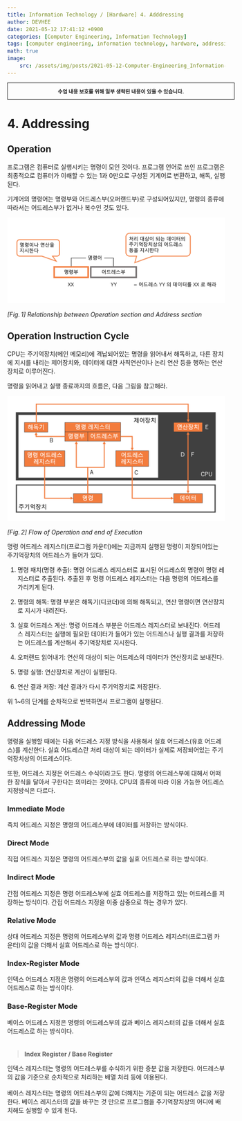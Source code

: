 ```yaml
---
title: Information Technology / [Hardware] 4. Adddressing
author: DEVHEE
date: 2021-05-12 17:41:12 +0900
categories: [Computer Engineering, Information Technology]
tags: [computer engineering, information technology, hardware, addressing, operation]
math: true
image:
    src: /assets/img/posts/2021-05-12-Computer-Engineering_Information-Technology_Hardware-4-Addressing/preview.jpg
---
```


<div style="border:1px solid; padding:10px; margin-bottom: 20px; width: 100%; text-align: center;">
<b style="font-size: 0.85em;">수업 내용 보호를 위해 일부 생략된 내용이 있을 수 있습니다.</b><br>
</div>

# **4. Addressing**

## **Operation**

프로그램은 컴퓨터로 실행시키는 명령이 모인 것이다. 프로그램 언어로 쓰인 프로그램은 최종적으로 컴퓨터가 이해할 수 있는 1과 0만으로 구성된 기계어로 변환하고, 해독, 실행된다.

기계어의 명령어는 명령부와 어드레스부(오퍼랜드부)로 구성되어있지만, 명령의 종류에 따라서는 어드레스부가 없거나 복수인 것도 있다.

![Fig. 1](/assets/img/posts/2021-05-12-Computer-Engineering_Information-Technology_Hardware-4-Addressing/fig_1.png)

*$[Fig.\,1]$ Relationship between Operation section and Address section*

## **Operation Instruction Cycle**

CPU는 주기억장치(메인 메모리)에 격납되어있는 명령을 읽어내서 해독하고, 다른 장치에 지시를 내리는 제어장치와, 데이터에 대한 사칙연산이나 논리 연산 등을 행하는 연산장치로 이루어진다.

명령을 읽어내고 실행 종료까지의 흐름은, 다음 그림을 참고해라.

![Fig. 2](/assets/img/posts/2021-05-12-Computer-Engineering_Information-Technology_Hardware-4-Addressing/fig_2.png)

*$[Fig.\,2]$ Flow of Operation and end of Execution*

명령 어드레스 레지스터(프로그램 카운터)에는 지금까지 실행된 명령이 저장되어있는 주기억장치의 어드레스가 들어가 있다.

1. 명령 패치(명령 추출): 명령 어드레스 레지스터로 표시된 어드레스의 명령이 명령 레지스터로 추출된다. 추출된 후 명령 어드레스 레지스터는 다음 명령의 어드레스를 가리키게 된다.

2. 명령의 해독: 명령 부분은 해독기(디코더)에 의해 해독되고, 연산 명령이면 연산장치로 지시가 내려진다.

3. 실효 어드레스 계산: 명령 어드레스 부분은 어드레스 레지스터로 보내진다. 어드레스 레지스터는 실행에 필요한 데이터가 들어가 있는 어드레스나 실행 결과를 저장하는 어드레스를 계산해서 주기억장치로 지시한다.

4. 오퍼랜드 읽어내기: 연산의 대상이 되는 어드레스의 데이터가 연산장치로 보내진다.

5. 명령 실행: 연산장치로 계산이 실행된다.

6. 연산 결과 저장: 계산 결과가 다시 주기억장치로 저장된다.

위 1~6의 단계를 순차적으로 반복하면서 프로그램이 실행된다.

## **Addressing Mode**

명령을 실행할 때에는 다음 어드레스 지정 방식을 사용해서 실효 어드레스(유효 어드레스)를 계산한다. 실효 어드레스란 처리 대상이 되는 데이터가 실제로 저장되어있는 주기억장치상의 어드레스이다.

또한, 어드레스 지정은 어드레스 수식이라고도 한다. 명령의 어드레스부에 대해서 어떠한 장식을 달아서 구한다는 의미라는 것이다. CPU의 종류에 따라 이용 가능한 어드레스 지정방식은 다르다.

### **Immediate Mode**

즉치 어드레스 지정은 명령의 어드레스부에 데이터를 저장하는 방식이다.

### **Direct Mode**

직접 어드레스 지정은 명령의 어드레스부의 값을 실효 어드레스로 하는 방식이다.

### **Indirect Mode**

간접 어드레스 지정은 명령 어드레스부에 실효 어드레스를 저장하고 있는 어드레스를 저장하는 방식이다. 간접 어드레스 지정을 이중 삼중으로 하는 경우가 있다.

### **Relative Mode**

상대 어드레스 지정은 명령의 어드레스부의 값과 명령 어드레스 레지스터(프로그램 카운터)의 값을 더해서 실효 어드레스로 하는 방식이다.

### **Index-Register Mode**

인덱스 어드레스 지정은 명령의 어드레스부의 값과 인덱스 레지스터의 값을 더해서 실효 어드레스로 하는 방식이다.

### **Base-Register Mode**

베이스 어드레스 지정은 명령의 어드레스부의 값과 베이스 레지스터의 값을 더해서 실효 어드레스로 하는 방식이다.

<blockquote style="margin-top: 7%;"><b>Index Register / Base Register</b></blockquote>
<div class="blockquote-div">
인덱스 레지스터는 명령의 어드레스부를 수식하기 위한 증분 값을 저장한다. 어드레스부의 값을 기준으로 순차적으로 처리하는 배열 처리 등에 이용된다.<br><br>
베이스 레지스터는 명령의 어드레스부의 값에 더해지는 기준이 되는 어드레스 값을 저장한다. 베이스 레지스터의 값을 바꾸는 것 만으로 프로그램을 주기억장치상의 어디에 배치해도 실행할 수 있게 된다.
</div>